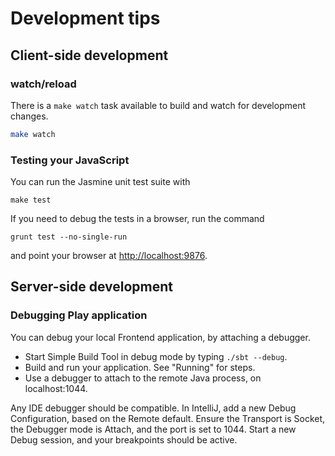 # Development tips

## Client-side development

### watch/reload
There is a `make watch` task available to build and watch for development
changes.

```bash
make watch
```

### Testing your JavaScript
You can run the Jasmine unit test suite with

```
make test
```

If you need to debug the tests in a browser, run the command

```
grunt test --no-single-run
```

and point your browser at [http://localhost:9876](http://localhost:9876).

## Server-side development

### Debugging Play application
You can debug your local Frontend application, by attaching a debugger.

* Start Simple Build Tool in debug mode by typing `./sbt --debug`.
* Build and run your application. See "Running" for steps.
* Use a debugger to attach to the remote Java process, on localhost:1044.

Any IDE debugger should be compatible. In IntelliJ, add a new Debug Configuration,
based on the Remote default.
Ensure the Transport is Socket, the Debugger mode is Attach, and the port is set to 1044.
Start a new Debug session, and your breakpoints should be active.

